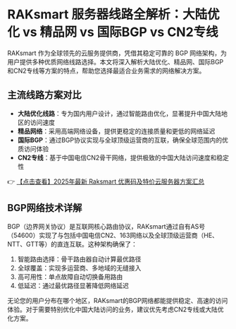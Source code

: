 # RAKsmart 服务器线路全解析：大陆优化 vs 精品网 vs 国际BGP vs CN2专线

RAKsmart 作为全球领先的云服务提供商，凭借其稳定可靠的 BGP 网络架构，为用户提供多种优质网络线路选择。本文将深入解析大陆优化、精品网、国际BGP和CN2专线等方案的特点，帮助您选择最适合业务需求的网络解决方案。

## 主流线路方案对比

- **大陆优化线路**：专为国内用户设计，通过智能路由优化，显著提升中国大陆地区的访问速度
- **精品网络**：采用高端网络设备，提供更稳定的连接质量和更低的网络延迟
- **国际BGP**：通过BGP协议实现与全球顶级运营商的互联，确保全球范围内的优质访问体验
- **CN2专线**：基于中国电信CN2骨干网络，提供极致的中国大陆访问速度和稳定性

👉 [【点击查看】2025年最新 Raksmart 优惠码及特价云服务器方案汇总](https://bit.ly/raksmart)

## BGP网络技术详解

BGP（边界网关协议）是互联网核心路由协议，RAKsmart通过自有AS号（54600）实现了与包括中国电信CN2、163网络以及全球顶级运营商（HE、NTT、GTT等）的直连互联。这种架构确保了：

1. 智能路由选择：骨干路由器自动计算最优路径
2. 全球覆盖：实现多运营商、多地域的无缝接入
3. 高可用性：单点故障自动切换备用路由
4. 低延迟：通过最优路径显著降低网络延迟

无论您的用户分布在哪个地区，RAKsmart的BGP网络都能提供稳定、高速的访问体验。对于需要特别优化中国大陆访问的业务，建议优先考虑CN2专线或大陆优化方案。